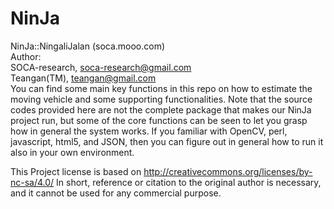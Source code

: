 # NinJa
NinJa::NingaliJalan (soca.mooo.com)
<br>
Author:
<br>
SOCA-research, soca-research@gmail.com
<br>
Teangan(TM), teangan@gmail.com
<br>
You can find some main key functions in this repo on how to estimate the moving vehicle and some supporting functionalities.
Note that the source codes provided here are not the complete package that makes our NinJa project run, but some of the core functions can be seen to let you grasp how in general the system works.
If you familiar with OpenCV, perl, javascript, html5, and JSON, then you can figure out in general how to run it also in your own environment.

This Project license is based on http://creativecommons.org/licenses/by-nc-sa/4.0/
In short, reference or citation to the original author is necessary, and it cannot be used for any commercial purpose.
